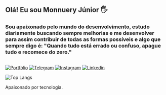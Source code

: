 ## Olá! Eu sou Monnuery Júnior 🖐️

### Sou apaixonado pelo mundo do desenvolvimento, estudo diariamente buscando sempre melhorias e me desenvolver para assim contribuir de todas as formas possíveis e algo que sempre digo é: "Quando tudo está errado ou confuso, apague tudo e recomece do zero."

<div>
  <img src="">
</div>

[![Portfólio](https://img.shields.io/website?label=monnueryjunior.com&style=for-the-badge&url=https://sujeitoprogramador.com/)](https://monnueryjunior.vercel.app)
[![Telegram](https://img.shields.io/badge/Telegram-2CA5E0?style=for-the-badge&logo=telegram&logoColor=white)](https://t.me/monnueryjunior)
[![Instagram](https://img.shields.io/badge/Instagram-E4405F?style=for-the-badge&logo=instagram&logoColor=white)](https://instagram.com/monnueryj)
[![Linkedin](https://img.shields.io/badge/LinkedIn-0077B5?style=for-the-badge&logo=linkedin&logoColor=white)]()


![Top Langs](https://github-readme-stats.vercel.app/api/top-langs/?username=santozxy&theme=dark&layout=compact)


Apaixonado por tecnologia.
